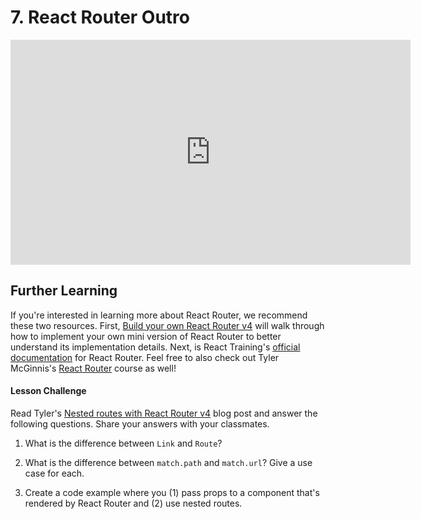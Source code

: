 # 7. React Router Outro



<iframe allowfullscreen="1" allow="accelerometer; autoplay; encrypted-media; gyroscope; picture-in-picture" title="YouTube video player" src="https://www.youtube.com/embed/3oyeoXXB2qA?showinfo=0&amp;rel=0&amp;autohide=1&amp;vq=hd720&amp;hl=en-us&amp;cc_load_policy=0&amp;enablejsapi=1&amp;origin=https%3A%2F%2Fclassroom.udacity.com&amp;widgetid=465" id="widget466" width="640" height="360" frameborder="0"></iframe>



## Further Learning

If you're interested in learning more about React Router, we recommend these two resources. First, [Build your own React Router v4](https://tylermcginnis.com/build-your-own-react-router-v4/) will walk through how to implement your own mini version of React  Router to better understand its implementation details. Next, is React  Training's [official documentation](https://reacttraining.com/react-router/web/guides/philosophy) for React Router. Feel free to also check out Tyler McGinnis's [React Router](https://tylermcginnis.com/courses/react-router/) course as well!



#### Lesson Challenge

Read Tyler's [Nested routes with React Router v4](https://tylermcginnis.com/react-router-nested-routes/) blog post and answer the following questions. Share your answers with your classmates.

1) What is the difference between `Link` and `Route`?

2) What is the difference between `match.path` and `match.url`? Give a use case for each.

3) Create a code example where you (1) pass props to a component that's rendered by React Router and (2) use nested routes.